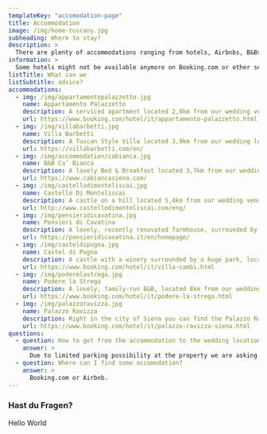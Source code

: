 ```yaml
---
templateKey: "accomodation-page"
title: Accommodation
image: /img/home-tuscany.jpg
subheading: Where to stay?
description: >
  There are plenty of accommodations ranging from hotels, Airbnbs, B&Bs and Agriturismos in the area, we are sure you will find something. To make your search easier we looked for some places in the countryside, outside of the city’s center, that are conveniently located for reaching both the wedding venue and the old town, and made a list. If you want to stay in Siena’s center, there are many available options, so feel free to find one that fits your needs best.
information: >
  Some hotels might not be available anymore on Booking.com or other search engines, but it could pay off to just call there and ask. There might be still something available. ☎️ If you come by car and stay inside of Siena or any other bigger city, make sure to pick a hotel that is outside of the ZTL (Zona Traffico Limitato - Limited Traffic Zone) ⛔ or one, that gives you an allowance to enter and park, otherwise you will have to pay a fine. 👮‍♂️ ⚠️
listTitle: What can we
listSubtitle: advice?
accommodations:
  - img: /img/appartamentopalazzetto.jpg
    name: Appartamento Palazzetto
    description: A serviced apartment located 2,8km from our wedding venue (countryside road) and 8km from Siena’s Old Town. They offer an apartment with a balcony for 2 (large double bed), and a Maisonette for 4-6 people.
    url: https://www.booking.com/hotel/it/appartamento-palazzetto.html
  - img: /img/villabarbetti.jpg
    name: Villa Barbetti
    description: A Tuscan Style Villa located 3,9km from our wedding location and 6,1km from Siena's Old Town. They offer 3 rooms. Contact the property to ask about availability and prices.
    url: https://villabarbetti.com/en/
  - img: /img/accommodation/cabianca.jpg
    name: B&B Ca’ Bianca
    description: A lovely Bed & Breakfast located 3,7km from our wedding location and 6km from Siena's Old Town. They offer double rooms with breakfast. The B&B doesn’t accommodate children under 14.
    url: https://www.cabiancasiena.com/
  - img: /img/castellodimonteliscai.jpg
    name: Castello Di Monteliscai
    description: A castle on a hill located 5,4km from our wedding venue and 5,5km from Siena’s Old Town. They offer double, triple and quadruple rooms as well as apartments for 2-6 people. Their website booking form doesn’t work so contact them per phone or email.
    url: http://www.castellodimonteliscai.com/eng/
  - img: /img/pensieridicavatina.jpg
    name: Pensieri di Cavatina
    description: A lovely, recently renovated farmhouse, surrounded by nature, vineyards and cypresses, located 5,5km from our wedding venue (countryside road) and 12km from Siena’s Old Town. They offer rooms for 2-3 people. If they are sold out on booking.com, try their website.
    url: https://pensieridicavatina.it/en/homepage/
  - img: /img/casteldipugna.jpg
    name: Castel di Pugna
    description: A castle with a winery surrounded by a huge park, located 6km from our wedding venue and 3,7km from Siena’s Old Town. They offer a two bedroom apartment for 2-4 people. Use their website or booking.com
    url: https://www.booking.com/hotel/it/villa-cambi.html
  - img: /img/poderelastrega.jpg
    name: Podere la Strega
    description: A lovely, family-run B&B, located 8km from our wedding venue and 2,9km from Siena’s Old Town. They offer single and double rooms (1-4 people) with continental breakfast included. Use booking.com for an easy booking.
    url: https://www.booking.com/hotel/it/podere-la-strega.html
  - img: /img/palazzoravizza.jpg
    name: Palazzo Ravizza
    description: Right in the city of Siena you can find the Palazzo Ravizza, a hotel we once stayed during our vacation in Tuscany. They offer cute, exclusive rooms with a very nostalgic flair and atmosphere. It's the perfect choice, if you want to explore Siena, although it's 17,0 km from the wedding location.
    url: https://www.booking.com/hotel/it/palazzo-ravizza-siena.html
questions:
  - question: How to get from the accommodation to the wedding location? 🚕
    answer: >
      Due to limited parking possibility at the property we are asking and strongly advising to carpool with other guests to and from the wedding, eventually please use local transportation service <a href="https://www.sartinisiena.com/en/" target="_blank">www.sartinisiena.com</a> to arrange a transportation for coming back to your booked accommodations, since Taxis in Siena are not reliable at late night hours.
  - question: Where can I find some accomodation?
    answer: >
      Booking.com or Airbnb.
---
```


### Hast du Fragen?

Hello World
